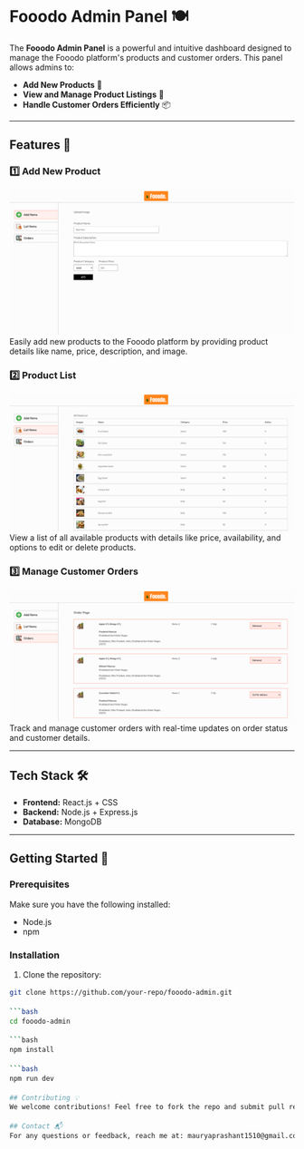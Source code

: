 # Fooodo Admin Panel 🍽️

The **Fooodo Admin Panel** is a powerful and intuitive dashboard designed to manage the Fooodo platform's products and customer orders. This panel allows admins to:

- **Add New Products** 🥗
- **View and Manage Product Listings** 🍕
- **Handle Customer Orders Efficiently** 📦

---

## Features 🚀

### 1️⃣ Add New Product
![Add New Product](./images/add-product.png)  
Easily add new products to the Fooodo platform by providing product details like name, price, description, and image.

### 2️⃣ Product List
![Product List](./images/product-list.png)  
View a list of all available products with details like price, availability, and options to edit or delete products.

### 3️⃣ Manage Customer Orders
![Manage Orders](./images/manage-orders.png)  
Track and manage customer orders with real-time updates on order status and customer details.

---

## Tech Stack 🛠️
- **Frontend:** React.js + CSS
- **Backend:** Node.js + Express.js
- **Database:** MongoDB

---

## Getting Started 🏁

### Prerequisites
Make sure you have the following installed:
- Node.js
- npm 

### Installation
1. Clone the repository:
```bash
git clone https://github.com/your-repo/fooodo-admin.git

```bash
cd fooodo-admin

```bash
npm install

```bash
npm run dev

## Contributing 💡
We welcome contributions! Feel free to fork the repo and submit pull requests.

## Contact 📬
For any questions or feedback, reach me at: mauryaprashant1510@gmail.com  or https://www.linkedin.com/in/prashant-maurya-017776246/
